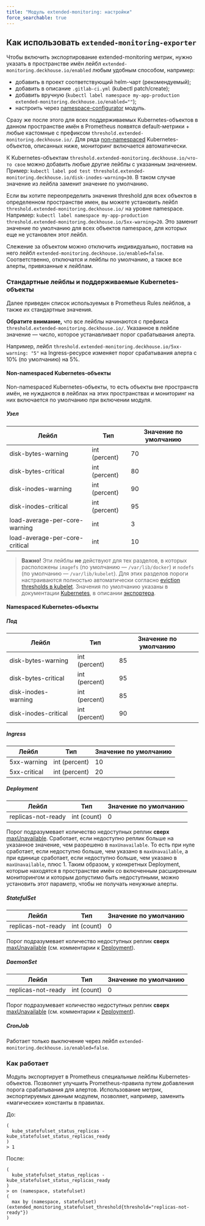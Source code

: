 ```yaml
---
title: "Модуль extended-monitoring: настройки"
force_searchable: true
---
```


## Как использовать `extended-monitoring-exporter`

Чтобы включить экспортирование extended-monitoring метрик, нужно указать в пространстве имён лейбл `extended-monitoring.deckhouse.io/enabled` любым удобным способом, например:
- добавить в проект соответствующий helm-чарт (рекомендуемый);
- добавить в описание `.gitlab-ci.yml` (kubectl patch/create);
- добавить вручную (`kubectl label namespace my-app-production extended-monitoring.deckhouse.io/enabled=""`);
- настроить через [namespace-configurator](../namespace-configurator/) модуль.

Сразу же после этого для всех поддерживаемых Kubernetes-объектов в данном пространстве имён в Prometheus появятся default-метрики + любые кастомные с префиксом `threshold.extended-monitoring.deckhouse.io/`. Для ряда [non-namespaced](#non-namespaced-kubernetes-объекты) Kubernetes-объектов, описанных ниже, мониторинг включается автоматически.

К Kubernetes-объектам `threshold.extended-monitoring.deckhouse.io/что-то свое` можно добавить любые другие лейблы с указанным значением. Пример: `kubectl label pod test threshold.extended-monitoring.deckhouse.io/disk-inodes-warning=30`.
В таком случае значение из лейбла заменит значение по умолчанию.

Если вы хотите переопределить значения threshold для всех объектов в определенном пространстве имен, вы можете установить лейбл `threshold.extended-monitoring.deckhouse.io/` на уровне namespace. Например: `kubectl label namespace my-app-production threshold.extended-monitoring.deckhouse.io/5xx-warning=20`.
Это заменит значение по умолчанию для всех объектов namespace, для которых еще не установлен этот лейбл.

Слежение за объектом можно отключить индивидуально, поставив на него лейбл `extended-monitoring.deckhouse.io/enabled=false`. Соответственно, отключатся и лейблы по умолчанию, а также все алерты, привязанные к лейблам.

### Стандартные лейблы и поддерживаемые Kubernetes-объекты

Далее приведен список используемых в Prometheus Rules лейблов, а также их стандартные значения.

**Обратите внимание,** что все лейблы начинаются с префикса `threshold.extended-monitoring.deckhouse.io/`. Указанное в лейбле значение — число, которое устанавливает порог срабатывания алерта.

Например, лейбл `threshold.extended-monitoring.deckhouse.io/5xx-warning: "5"` на Ingress-ресурсе изменяет порог срабатывания алерта с 10% (по умолчанию) на 5%.

#### Non-namespaced Kubernetes-объекты

Non-namespaced Kubernetes-объекты, то есть объекты вне пространств имён, не нуждаются в лейблах на этих пространствах и мониторинг на них включается по умолчанию при включении модуля.

##### Узел

| Лейбл                          | Тип           | Значение по умолчанию |
|--------------------------------|---------------|-----------------------|
| disk-bytes-warning             | int (percent) | 70                    |
| disk-bytes-critical            | int (percent) | 80                    |
| disk-inodes-warning            | int (percent) | 90                    |
| disk-inodes-critical           | int (percent) | 95                    |
| load-average-per-core-warning  | int           | 3                     |
| load-average-per-core-critical | int           | 10                    |

> **Важно!** Эти лейблы **не** действуют для тех разделов, в которых расположены `imagefs` (по умолчанию — `/var/lib/docker`) и `nodefs` (по умолчанию — `/var/lib/kubelet`).
Для этих разделов пороги настраиваются полностью автоматически согласно [eviction thresholds в kubelet](https://kubernetes.io/docs/tasks/administer-cluster/out-of-resource/).
Значения по умолчанию указаны в документации [Kubernetes](https://github.com/kubernetes/kubernetes/blob/743e4fba6339237cc8d5c11413f76ea54b4cc3e8/pkg/kubelet/apis/config/v1beta1/defaults_linux.go#L22-L27), в описании [экспортера](https://github.com/deckhouse/deckhouse/blob/main/modules/340-monitoring-kubernetes/images/kubelet-eviction-thresholds-exporter/).

#### Namespaced Kubernetes-объекты

##### Под

| Лейбл                | Тип           | Значение по умолчанию |
|----------------------|---------------|-----------------------|
| disk-bytes-warning   | int (percent) | 85                    |
| disk-bytes-critical  | int (percent) | 95                    |
| disk-inodes-warning  | int (percent) | 85                    |
| disk-inodes-critical | int (percent) | 90                    |

##### Ingress

| Лейбл        | Тип           | Значение по умолчанию |
|--------------|---------------|-----------------------|
| 5xx-warning  | int (percent) | 10                    |
| 5xx-critical | int (percent) | 20                    |

##### Deployment

| Лейбл              | Тип         | Значение по умолчанию |
|--------------------|-------------|-----------------------|
| replicas-not-ready | int (count) | 0                     |

Порог подразумевает количество недоступных реплик **сверх** [maxUnavailable](https://kubernetes.io/docs/concepts/workloads/controllers/deployment/#max-unavailable). Сработает, если недоступно реплик больше на указанное значение, чем разрешено в `maxUnavailable`. То есть при нуле сработает, если недоступно больше, чем указано в `maxUnavailable`, а при единице сработает, если недоступно больше, чем указано в `maxUnavailable`, плюс 1. Таким образом, у конкретных Deployment, которые находятся в пространстве имён со включенным расширенным мониторингом и которым допустимо быть недоступными, можно установить этот параметр, чтобы не получать ненужные алерты.

##### StatefulSet

| Лейбл              | Тип         | Значение по умолчанию |
|--------------------|-------------|-----------------------|
| replicas-not-ready | int (count) | 0                     |

Порог подразумевает количество недоступных реплик **сверх** [maxUnavailable](https://kubernetes.io/docs/concepts/workloads/controllers/deployment/#max-unavailable) (см. комментарии к [Deployment](#deployment)).

##### DaemonSet

| Лейбл              | Тип         | Значение по умолчанию |
|--------------------|-------------|-----------------------|
| replicas-not-ready | int (count) | 0                     |

Порог подразумевает количество недоступных реплик **сверх** [maxUnavailable](https://kubernetes.io/docs/concepts/workloads/controllers/deployment/#max-unavailable) (см. комментарии к [Deployment](#deployment)).

##### CronJob

Работает только выключение через лейбл `extended-monitoring.deckhouse.io/enabled=false`.

### Как работает

Модуль экспортирует в Prometheus специальные лейблы Kubernetes-объектов. Позволяет улучшить Prometheus-правила путем добавления порога срабатывания для алертов.
Использование метрик, экспортируемых данным модулем, позволяет, например, заменить «магические» константы в правилах.

До:

```text
(
  kube_statefulset_status_replicas - kube_statefulset_status_replicas_ready
)
> 1
```

После:

```text
(
  kube_statefulset_status_replicas - kube_statefulset_status_replicas_ready
)
> on (namespace, statefulset)
(
  max by (namespace, statefulset) (extended_monitoring_statefulset_threshold{threshold="replicas-not-ready"})
)
```

<!-- SCHEMA -->
